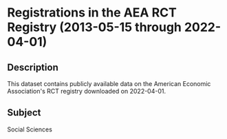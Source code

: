 # Registrations in the AEA RCT Registry (2013-05-15 through 2022-04-01)

## Description 
This dataset contains publicly available data on the American Economic Association's RCT registry downloaded on 2022-04-01.

## Subject
Social Sciences
